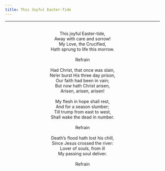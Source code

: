 ```yaml
---
title: This Joyful Easter-Tide
---
```


---
<center>
<br/>
This joyful Easter-tide,<br/>
Away with care and sorrow!<br/>
My Love, the Crucified,<br/>
Hath sprung to life this morrow.<br/>
<br/>
Refrain<br/>
<br/>
Had Christ, that once was slain,<br/>
Ne’er burst His three day prison,<br/>
Our faith had been in vain;<br/>
But now hath Christ arisen,<br/>
Arisen, arisen, arisen!<br/>
<br/>
My flesh in hope shall rest,<br/>
And for a season slumber;<br/>
Till trump from east to west,<br/>
Shall wake the dead in number.<br/>
<br/>
Refrain<br/>
<br/>
Death’s flood hath lost his chill,<br/>
Since Jesus crossed the river:<br/>
Lover of souls, from ill<br/>
My passing soul deliver.<br/>
<br/>
Refrain<br/>

</center>
